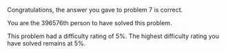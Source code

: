 Congratulations, the answer you gave to problem 7 is correct.

You are the 396576th person to have solved this problem.

This problem had a difficulty rating of 5%. The highest difficulty rating you have solved remains at 5%.
